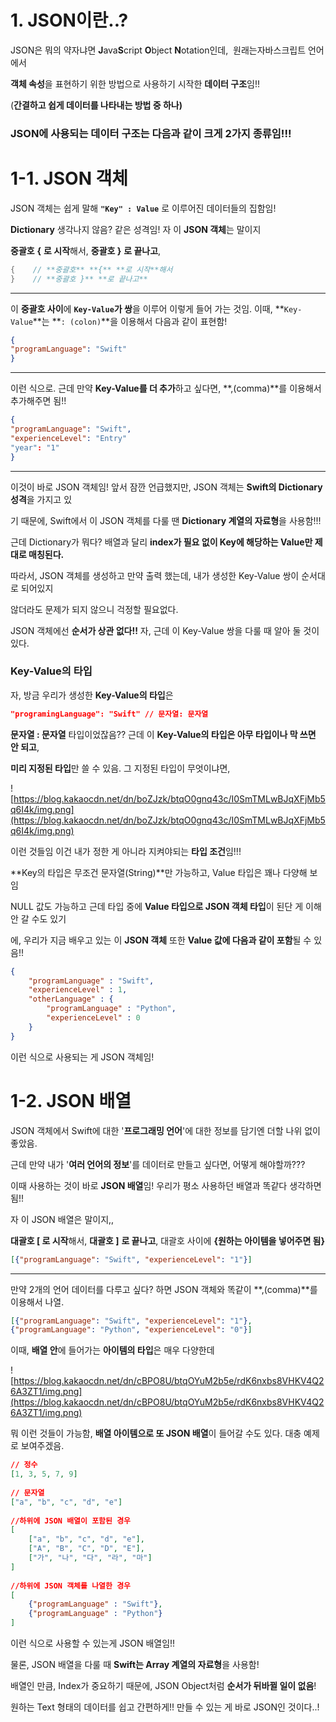 
# **1. JSON이란..?**

JSON은 뭐의 약자냐면 **J**ava**S**cript **O**bject **N**otation인데,  원래는자바스크립트 언어에서

**객체 속성**을 표현하기 위한 방법으로 사용하기 시작한 **데이터 구조**임!!

(**간결하고 쉽게 데이터를 나타내는 방법 중 하나)**

### JSON에 사용되는 **데이터 구조**는 다음과 같이 크게 **2가지 종류**임!!!

# **1-1. JSON 객체**

JSON 객체는 쉽게 말해 **`"Key" : Value`** 로 이루어진 데이터들의 집함임!

**Dictionary** 생각나지 않음? 같은 성격임! 자 이 **JSON 객체**는 말이지

**중괄호** **{** **로 시작**해서, **중괄호 }** **로 끝나고**,

```swift
{    // **중괄호** **{** **로 시작**해서
}    // **중괄호 }** **로 끝나고**
```

---

이 **중괄호 사이**에 **`Key-Value`가 쌍**을 이루어 이렇게 들어 가는 것임. 이때, **`Key-Value`**는 **`: (colon)`**을 이용해서 다음과 같이 표현함!

```json
{
"programLanguage": "Swift"
}
```

---

이런 식으로.  근데 만약 **Key-Value를 더 추가**하고 싶다면, **,(comma)**를 이용해서 추가해주면 됨!!

```json
{
"programLanguage": "Swift",
"experienceLevel": "Entry"
"year": "1"
}
```

---

이것이 바로 JSON 객체임! 앞서 잠깐 언급했지만, JSON 객체는 **Swift의 Dictionary 성격**을 가지고 있

기 때문에, Swift에서 이 JSON 객체를 다룰 땐 **Dictionary 계열의 자료형**을 사용함!!!

근데 Dictionary가 뭐다? 배열과 달리 **index가 필요 없이 Key에 해당하는 Value만 제대로 매칭된다.**

따라서, JSON 객체를 생성하고 만약 출력 했는데, 내가 생성한 Key-Value  쌍이 순서대로 되어있지 

않더라도 문제가 되지 않으니 걱정할 필요없다.

JSON 객체에선 **순서가 상관 없다!!** 자, 근데 이 Key-Value 쌍을 다룰 때 알아 둘 것이 있다.

### **Key-Value의 타입**

자, 방금 우리가 생성한 **Key-Value의 타입**은

```json
"programingLanguage": "Swift" // 문자열: 문자열
```

**문자열 : 문자열** 타입이었잖음?? 근데 이 **Key-Value의 타입은 아무 타입이나 막 쓰면 안 되고**,

**미리 지정된 타입**만 쓸 수 있음. 그 지정된 타입이 무엇이냐면,

![https://blog.kakaocdn.net/dn/boZJzk/btqO0gnq43c/I0SmTMLwBJqXFjMb5q6I4k/img.png](https://blog.kakaocdn.net/dn/boZJzk/btqO0gnq43c/I0SmTMLwBJqXFjMb5q6I4k/img.png)

이런 것들임 이건 내가 정한 게 아니라 지켜야되는 **타입 조건**임!!!

**Key의 타입은 무조건 문자열(String)**만 가능하고, Value 타입은 꽤나 다양해 보임

NULL 값도 가능하고 근데 타입 중에 **Value 타입으로 JSON 객체 타입**이 된단 게 이해 안 갈 수도 있기

에, 우리가 지금 배우고 있는 이 **JSON 객체** 또한 **Value 값에 다음과 같이 포함**될 수 있음!!

```json
{
    "programLanguage" : "Swift",
    "experienceLevel" : 1,
    "otherLanguage" : {
        "programLanguage" : "Python",
        "experienceLevel" : 0
    }
}
```

이런 식으로 사용되는 게 JSON 객체임!

# **1-2. JSON 배열**

JSON 객체에서 Swift에 대한 '**프로그래밍 언어**'에 대한 정보를 담기엔 더할 나위 없이 좋았음.

근데 만약 내가 '**여러 언어의 정보**'를 데이터로 만들고 싶다면, 어떻게 해야할까???

이때 사용하는 것이 바로 **JSON 배열**임! 우리가 평소 사용하던 배열과 똑같다 생각하면 됨!!

자 이 JSON 배열은 말이지,,

**대괄호 [ 로 시작**해서, **대괄호 ]** **로 끝나고**, 대괄호 사이에 **{원하는 아이템을 넣어주면 됨}**

```json
[{"programLanguage": "Swift", "experienceLevel": "1"}]
```

---

만약 2개의 언어 데이터를 다루고 싶다? 하면 JSON 객체와 똑같이 **,(comma)**를 이용해서 나열.

```json
[{"programLanguage": "Swift", "experienceLevel": "1"},
{"programLanguage": "Python", "experienceLevel": "0"}]
```

이때, **배열 안**에 들어가는 **아이템의 타입**은 매우 다양한데

![https://blog.kakaocdn.net/dn/cBPO8U/btqOYuM2b5e/rdK6nxbs8VHKV4Q26A3ZT1/img.png](https://blog.kakaocdn.net/dn/cBPO8U/btqOYuM2b5e/rdK6nxbs8VHKV4Q26A3ZT1/img.png)

뭐 이런 것들이 가능함, **배열 아이템으로 또 JSON 배열**이 들어갈 수도 있다. 대충 예제로 보여주겠음.

```json
// 정수
[1, 3, 5, 7, 9]
 
// 문자열
["a", "b", "c", "d", "e"]
 
//하위에 JSON 배열이 포함된 경우
[
    ["a", "b", "c", "d", "e"],
    ["A", "B", "C", "D", "E"],
    ["가", "나", "다", "라", "마"]
]
 
//하위에 JSON 객체를 나열한 경우
[
    {"programLanguage" : "Swift"},
    {"programLanguage" : "Python"}
]
```

이런 식으로 사용할 수 있는게 JSON 배열임!!

물론, JSON 배열을 다룰 때 **Swift는 Array 계열의 자료형**을 사용함!

배열인 만큼, Index가 중요하기 때문에, JSON Object처럼 **순서가 뒤바뀔 일이 없음**!

원하는 Text 형태의 데이터를 쉽고 간편하게!! 만들 수 있는 게 바로 JSON인 것이다..!
